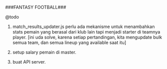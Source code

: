 ###FANTASY FOOTBALL###

@todo
1. match_results_updater.js perlu ada mekanisme untuk menambahkan stats pemain yang berasal dari klub
lain tapi menjadi starter di teamnya player. [ini uda solve, karena setiap pertandingan, kita mengupdate bulk semua team, dan semua lineup yang available saat itu]

2. setup salary pemain di master.

3. buat API server.